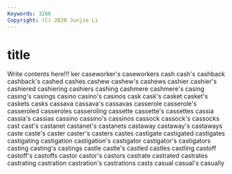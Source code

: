 ```yaml
---
Keywords: 3266
Copyright: (C) 2020 Junjie Li
---
```


# title

Write contents here!!!
ker 
caseworker's 
caseworkers 
cash 
cash's
cashback 
cashback's 
cashed 
cashes 
cashew 
cashew's 
cashews 
cashier 
cashier's 
cashiered
cashiering 
cashiers 
cashing 
cashmere 
cashmere's 
casing 
casing's 
casings 
casino 
casino's
casinos 
cask 
cask's 
casket 
casket's 
caskets 
casks 
cassava 
cassava's 
cassavas
casserole 
casserole's 
casseroled 
casseroles 
casseroling 
cassette 
cassette's 
cassettes 
cassia 
cassia's
cassias 
cassino 
cassino's 
cassinos 
cassock 
cassock's 
cassocks 
cast 
cast's 
castanet
castanet's 
castanets 
castaway 
castaway's 
castaways 
caste 
caste's 
caster 
caster's 
casters
castes 
castigate 
castigated 
castigates 
castigating 
castigation 
castigation's 
castigator 
castigator's 
castigators
casting 
casting's 
castings 
castle 
castle's 
castled 
castles 
castling 
castoff 
castoff's
castoffs 
castor 
castor's 
castors 
castrate 
castrated 
castrates 
castrating 
castration 
castration's
castrations 
casts 
casual 
casual's 
casually 
